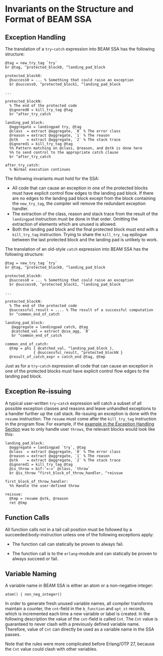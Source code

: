 <!--
%% %CopyrightBegin%
%%
%% SPDX-License-Identifier: Apache-2.0
%%
%%
%% Licensed under the Apache License, Version 2.0 (the "License");
%% you may not use this file except in compliance with the License.
%% You may obtain a copy of the License at
%%
%%     http://www.apache.org/licenses/LICENSE-2.0
%%
%% Unless required by applicable law or agreed to in writing, software
%% distributed under the License is distributed on an "AS IS" BASIS,
%% WITHOUT WARRANTIES OR CONDITIONS OF ANY KIND, either express or implied.
%% See the License for the specific language governing permissions and
%% limitations under the License.
%%
%% %CopyrightEnd%
-->

Invariants on the Structure and Format of BEAM SSA
==================================================

Exception Handling
------------------

The translation of a `try`-`catch` expression into BEAM SSA has the
following structure:

    @tag = new_try_tag `try`
	br @tag, ^protected_block0, ^landing_pad_block

	protected_block0:
	  @success0 = ... % Something that could raise an exception
	  br @success0, ^protected_block1, ^landing_pad_block

	...

	protected_blockN:
	  % The end of the protected code
	  @ignored0 = kill_try_tag @tag
      br ^after_try_catch

	landing_pad_block:
	  @aggregate = landingpad try, @tag
	  @class  = extract @aggregate, `0` % The error class
	  @reason = extract @aggregate, `1` % The reason
	  @stk    = extract @aggregate, `2` % The stack trace
	  @ignored1 = kill_try_tag @tag
	  %% Pattern matching on @class, @reason, and @stk is done here
	  %% to send control to the appropriate catch clause
      br ^after_try_catch

    after_try_catch:
      % Normal execution continues

The following invariants must hold for the SSA:

 * All code that can cause an exception in one of the protected blocks
   must have explicit control flow edges to the landing pad block. If
   there are no edges to the landing pad block except from the block
   containing the `new_try_tag`, the compiler will remove the
   redundant exception handler.
 * The extraction of the class, reason and stack trace from the result
   of the `landingpad` instruction must be done in that
   order. Omitting the extraction of elements which are unused is
   allowed.
 * Both the landing pad block and the final protected block must end
   with a `kill_try_tag` instruction. Trying to share the
   `kill_try_tag` epilogue between the last protected block and the
   landing pad is unlikely to work.

The translation of an old-style `catch` expression into BEAM SSA has
the following structure:

    @tag = new_try_tag `try`
	br @tag, ^protected_block0, ^landing_pad_block

	protected_block0:
	  @success0 = ... % Something that could raise an exception
	  br @success0, ^protected_block1, ^landing_pad_block

	...

	protected_blockN:
	  % The end of the protected code
	  @successful_result = .... % The result of a successful computation
	  br ^common_end_of_catch

	landing_pad_block:
	   @aggregate = landingpad catch, @tag
	   @catched_val = extract @ssa_agg, `0`
	   br ^common_end_of_catch

	common_end_of_catch:
	  @tmp = phi { @catched_val, ^landing_pad_block },
	             { @successful_result, ^protected_blockN }
	  @result_of_catch_expr = catch_end @tag, @tmp

Just as for a `try`-`catch` expression all code that can cause an
exception in one of the protected blocks must have explicit control
flow edges to the landing pad block.

Exception Re-issuing
--------------------

A typical user-written `try`-`catch` expression will catch a subset of
all possible exception classes and reasons and leave unhandled
exceptions to a handler further up the call stack. Re-issuing an
exception is done with the `resume` instruction. The `resume` must
come after the `kill_try_tag` instruction in the program flow. For
example, if the [example in the Exception Handling Section](#exception-handling)
was to only handle user `throws`, the relevant blocks would look like this:

	landing_pad_block:
	  @aggregate = landingpad `try`, @tag
	  @class  = extract @aggregate, `0` % The error class
	  @reason = extract @aggregate, `1` % The reason
	  @stk    = extract @aggregate, `2` % The stack trace
	  @ignored1 = kill_try_tag @tag
	  @is_throw = bif:'=:=' @class, `throw`
      br @is_throw ^first_block_of_throw_handler, ^reissue

	first_block_of_throw_handler:
	  %% Handle the user-defined throw

	reissue:
	  @tmp = resume @stk, @reason
	  ret @tmp

Function Calls
--------------

All function calls not in a tail call position must be followed by a
succeeded:body-instruction unless one of the following exceptions
apply:

* The function call can statically be proven to always fail.

* The function call is to the `erlang`-module and can statically be
  proven to always succeed or fail.

Variable Naming
---------------

A variable name in BEAM SSA is either an atom or a non-negative
integer:

    atom() | non_neg_integer()

In order to generate fresh unused variable names, all compiler
transforms maintain a counter, the `cnt`-field in the `b_function` and
`opt_st` records, which is incremented each time a new variable or
label is created. In the following description the value of the
`cnt`-field is called `Cnt`. The `Cnt` value is guaranteed to never
clash with a previously defined variable name. Therefore, value of
`Cnt` can directly be used as a variable name in the SSA passes.

Note that the rules were more complicated before Erlang/OTP 27, because
the `Cnt` value could clash with other variables.
